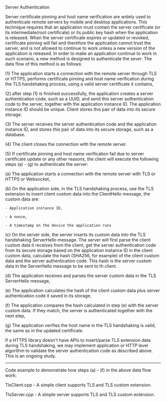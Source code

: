 Server Authentication

Server certificate pinning and host name verification are widely used to authenticate remote servers by mobile and desktop applications. This technique requires that an application must contain the server certificate (or its intermediate/root certificate) or its public key hash when the application is released. When the server certificate expires or updated or revoked, certificate pinning will fail and therefore the application cannot trust the server, and is not allowed to continue to work unless a new version of the application is released. In order to make an application continue to work in such scenario, a new method is designed to authenticate the sever. The data flow of this method is as follows:

(1) The application starts a connection with the remote server through TLS or HTTPS, performs certificate pinning and host name verification during the TLS handshaking process, using a valid server certificate it contains,

(2) after step (1) is finished successfully, the application creates a server authentication code, such as a UUID, and send this server authentication code to the server, together with the application instance ID. The application instance ID should be unique. Client stores this pair of data into its secure storage.

(3) The server receives the server authentication code and the application instance ID, and stores this pair of data into its secure storage, such as a database.

(4) The client closes the connection with the remote server.

(5) If certificate pinning and host name verification fail due to server certificate update or any other reasons, the client will execute the following steps (a) - (g) to authenticate the server:

  (a) The application starts a connection with the remote server with TLS or HTTPS or Websocket,
  
  (b) On the application side, in the TLS handshaking process, use the TLS extension to insert client custom data into the ClientHello message, the custom data are: 
  
    - Application instance ID,
    
    - A nonce,
    
    - A timestamp on the device the application runs
  
  (c) On the server side, the server inserts its custom data into the TLS handshaking ServerHello message. The server will first parse the client custom data it receives from the client, get the server authentication code from its secure storage based on the application instance ID in the client custom data, calculate the hash (SHA256, for example) of the client custom data and the server authentication code. This hash is the server custom data in the ServerHello message to be sent to th client.
  
  (d) The application receives and parses the server custom data in the TLS ServerHello message, 
  
  (e) The application calculates the hash of the client custom data plus server authentication code it saved in its storage,
  
  (f) The application compares the hash calculated in step (e) with the server custom data. If they match, the server is authenticated together with the next step,
  
  (g) The application verifies the host name in the TLS handshaking is valid, the same as in the updated certificate.

If a HTTPS library doesn't have APIs to insert/parse TLS extension data during TLS handshaking, we may implement application or HTTP level algorithm to validate the server authentication code as described above. This is an ongoing study.


----------------------------------------------------------------------------------------
Code example to demonstrate how steps (a) - (f) in the above data flow work:

TlsClient.cpp - A simple client supports TLS and TLS custom extension.

TlsServer.cpp - A simple server supports TLS and TLS custom extension.
